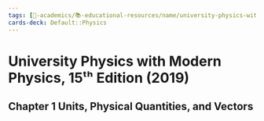 ```yaml
---
tags: [🔴-academics/📚-educational-resources/name/university-physics-with-modern-physics-15th-edition-2019, study-note] 
cards-deck: Default::Physics
---
```


# University Physics with Modern Physics, 15ᵗʰ Edition (2019)

## Chapter 1 Units, Physical Quantities, and Vectors
